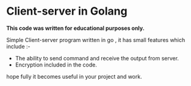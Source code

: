 # Client-server in Golang
**This code was written for educational purposes only.**

Simple Client-server program written in go , it has small features which include :-
- The ability to send command and receive the output from server.
- Encryption included in the code.

hope fully it becomes useful in your project and work.
